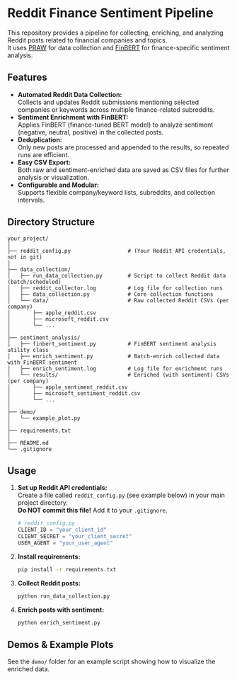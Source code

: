 # Reddit Finance Sentiment Pipeline

This repository provides a pipeline for collecting, enriching, and analyzing Reddit posts related to financial companies and topics.  
It uses [PRAW](https://praw.readthedocs.io/en/stable/) for data collection and [FinBERT](https://huggingface.co/yiyanghkust/finbert-tone) for finance-specific sentiment analysis.

## Features

- **Automated Reddit Data Collection:**  
  Collects and updates Reddit submissions mentioning selected companies or keywords across multiple finance-related subreddits.
- **Sentiment Enrichment with FinBERT:**  
  Applies FinBERT (finance-tuned BERT model) to analyze sentiment (negative, neutral, positive) in the collected posts.
- **Deduplication:**  
  Only new posts are processed and appended to the results, so repeated runs are efficient.
- **Easy CSV Export:**  
  Both raw and sentiment-enriched data are saved as CSV files for further analysis or visualization.
- **Configurable and Modular:**  
  Supports flexible company/keyword lists, subreddits, and collection intervals.

## Directory Structure
```
your_project/
│
├── reddit_config.py                  # (Your Reddit API credentials, not in git)
│
├── data_collection/
│   ├── run_data_collection.py        # Script to collect Reddit data (batch/scheduled)
│   ├── reddit_collector.log          # Log file for collection runs
│   ├── data_collection.py            # Core collection functions
│   └── data/                         # Raw collected Reddit CSVs (per company)
│       ├── apple_reddit.csv
│       ├── microsoft_reddit.csv
│       └── ...
│
├── sentiment_analysis/
│   ├── finbert_sentiment.py          # FinBERT sentiment analysis utility class
│   ├── enrich_sentiment.py           # Batch-enrich collected data with FinBERT sentiment
│   ├── enrich_sentiment.log          # Log file for enrichment runs
│   └── results/                      # Enriched (with sentiment) CSVs (per company)
│       ├── apple_sentiment_reddit.csv
│       ├── microsoft_sentiment_reddit.csv
│       └── ...
│ 
├── demo/                           
│   └── example_plot.py
│ 
├── requirements.txt
│ 
├── README.md
└── .gitignore
```

## Usage

1. **Set up Reddit API credentials:**  
   Create a file called `reddit_config.py` (see example below) in your main project directory.  
   **Do NOT commit this file!** Add it to your `.gitignore`.

   ```python
   # reddit_config.py
   CLIENT_ID = "your_client_id"
   CLIENT_SECRET = "your_client_secret"
   USER_AGENT = "your_user_agent"
   ```
   
2. **Install requirements:**
   ```sh
   pip install -r requirements.txt
   ```
   
3. **Collect Reddit posts:**
   ```sh
   python run_data_collection.py
   ```
4. **Enrich posts with sentiment:**
   ```sh
   python enrich_sentiment.py
   ```
   
## Demos & Example Plots

See the `demo/` folder for an example script showing
how to visualize the enriched data.
